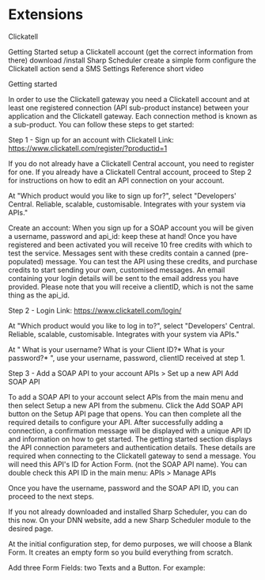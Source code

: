 # Extensions

Clickatell

Getting Started
setup a Clickatell account (get the correct information from there)
download /install Sharp Scheduler
create a simple form
configure the Clickatell action
send a SMS
Settings Reference
short video

Getting started

In order to use the Clickatell gateway you need a Clickatell account and at least one registered connection (API sub-product instance) between your application and the Clickatell gateway. Each connection method is known as a sub-product. You can follow these steps to get started:

Step 1 - Sign up for an account with Clickatell
Link: https://www.clickatell.com/register/?productid=1

If you do not already have a Clickatell Central account, you need to register for one. If you already have a Clickatell Central account, proceed to Step 2 for instructions on how to edit an API connection on your account.

At "Which product would you like to sign up for?",
select "Developers' Central. Reliable, scalable, customisable. Integrates with your system via APIs."

Create an account:
When you sign up for a SOAP account you will be given a username, password and api_id: keep these at hand!
Once you have registered and been activated you will receive 10 free credits with which to test the service. Messages sent with these credits contain a canned (pre-populated) message. You can test the API using these credits, and purchase credits to start sending your own, customised messages.
An email containing your login details will be sent to the email address you have provided.
Please note that you will receive a clientID, which is not the same thing as the api_id.

Step 2 - Login
Link: https://www.clickatell.com/login/ 

At "Which product would you like to log in to?",
select "Developers' Central. Reliable, scalable, customisable. Integrates with your system via APIs."

At "
What is your username?
What is your Client ID?*
What is your password?* ",
use your username, password, clientID received at step 1.

Step 3 - Add a SOAP API to your account
APIs > Set up a new API 
Add SOAP API

To add a SOAP API to your account select APIs from the main menu and then select Setup a new API from the submenu. Click the Add SOAP API button on the Setup API page that opens. You can then complete all the required details to configure your API.
After successfully adding a connection, a confirmation message will be displayed with a unique API ID and information on how to get started.
The getting started section displays the API connection parameters and authentication details. These details are required when connecting to the Clickatell gateway to send a message.
You will need this API's ID for Action Form. (not the SOAP API name). You can double check this API ID in the main menu: APIs > Manage APIs


Once you have the username, password and the SOAP API ID, you can proceed to the next steps. 

If you not already downloaded and installed Sharp Scheduler, you can do this now.
On your DNN website, add a new Sharp Scheduler module to the desired page. 

At the initial configuration step, for demo purposes, we will choose a Blank Form.
It creates an empty form so you build everything from scratch.

Add three Form Fields: two Texts and a Button.
For example:

